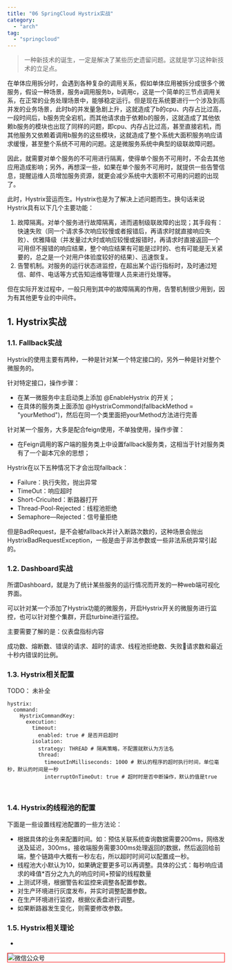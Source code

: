 ```yaml
---
title: "06 SpringCloud Hystrix实战"
category:
  - "arch"
tag:
  - "springcloud"
---
```



> 一种新技术的诞生，一定是解决了某些历史遗留问题。这就是学习这种新技术的立足点。

在单体应用拆分时，会遇到各种复杂的调用关系，假如单体应用被拆分成很多个微服务，假设一种场景，服务a调用服务b，b调用c，这是一个简单的三节点调用关系，在正常的业务处理场景中，能够稳定运行。但是现在系统要进行一个涉及到高并发的业务场景，此时b的并发量急剧上升，这就造成了b的cpu、内存占比过高，一段时间后，b服务完全宕机，而其他请求由于依赖b的服务，这就造成了其他依赖b服务的模块也出现了同样的问题，即cpu、内存占比过高，甚至直接宕机，而其他服务又依赖着调用b服务的这些模块，这就造成了整个系统大面积服务响应请求缓慢，甚至整个系统不可用的问题。这是微服务系统中典型的级联故障问题。

因此，就需要对单个服务的不可用进行隔离，使得单个服务不可用时，不会去其他应用造成影响；另外，再想深一些，如果在单个服务不可用时，就提供一些告警信息，提醒运维人员增加服务资源，就更会减少系统中大面积不可用的问题的出现了。

此时，Hystrix营运而生。Hystrix也是为了解决上述问题而生。换句话来说Hystrix具有以下几个主要功能：

1. 故障隔离。对单个服务进行故障隔离，进而遏制级联故障的出现；其手段有：快速失败（同一个请求多次响应较慢或者报错后，再请求时就直接响应失败）、优雅降级（并发量过大时或响应较慢或报错时，再请求时直接返回一个可用但不报错的响应结果，整个响应结果有可能是过时的、也有可能是无关紧要的，总之是一个对用户体验度较好的结果）、迅速恢复。
2. 告警机制。对服务的运行状态进监控，在超出某个运行指标时，及时通过短信、邮件、电话等方式告知运维等管理人员来进行处理等。

但在实际开发过程中，一般只用到其中的故障隔离的作用，告警机制很少用到，因为有其他更专业的中间件。

## 1. Hystrix实战

### 1.1. Fallback实战

Hystrix的使用主要有两种，一种是针对某一个特定接口的，另外一种是针对整个微服务的。

针对特定接口，操作步骤：

- 在某一微服务中主启动类上添加 @EnableHystrix 的开关；
- 在具体的服务类上面添加 @HystrixCommond(fallbackMethod = "yourMethod")，然后在同一个类里面把yourMethod方法进行完善

针对某一个服务，大多是配合feign使用，不单独使用，操作步骤：

- 在Feign调用的客户端的服务类上中设置fallback服务类，这相当于针对服务类有了一个副本冗余的思想；

Hystrix在以下五种情况下才会出现fallback：

- Failure：执行失败，抛出异常
- TimeOut：响应超时
- Short-Cricuited：断路器打开
- Thread-Pool-Rejected：线程池拒绝
- Semaphore—Rejected：信号量拒绝

但是BadRequest，是不会被fallback并计入断路次数的，这种场景会抛出HystrixBadRequestException，一般是由于非法参数或一些非法系统异常引起的。

### 1.2. Dashboard实战

所谓Dashboard，就是为了统计某些服务的运行情况而开发的一种web端可视化界面。

可以针对某一个添加了Hystrix功能的微服务，开启Hystrix开关的微服务进行监控，也可以针对整个集群，开启turbine进行监控。

主要需要了解的是：仪表盘指标内容

成功数、熔断数、错误的请求、超时的请求、线程池拒绝数、失败请求数和最近十秒内错误的比例。

### 1.3. Hystrix相关配置

TODO： 未补全

```
hystrix:
  command:
    HystrixCommandKey:
      execution:
        timeout:
          enabled: true # 是否开启超时
        isolation:
          strategy: THREAD # 隔离策略，不配置就默认为方法名
          thread:
            timeoutInMilliseconds: 1000 # 默认的程序的超时执行时间，单位毫秒，默认的时间是一秒
            interruptOnTimeOut: true # 超时时是否中断操作，默认的值是true



```

### 1.4. Hystrix的线程池的配置

下面是一些设置线程池配置的一些方法论：

- 根据具体的业务来配置时间。如：预估关联系统查询数据需要200ms，网络发送及延迟，300ms，接收端服务需要300ms处理返回的数据，然后返回给前端，整个链路中大概有一秒左右，所以超时时间可以配置成一秒。
- 线程池大小默认为10，如果确定要更多可以再调整。具体的公式：每秒响应请求的峰值*百分之九九的响应时间+预留的线程数量
- 上测试环境，根据警告和监控来调整各配置参数。
- 对生产环境进行灰度发布，并实时调整配置参数。
- 在生产环境进行监控，根据仪表盘进行调整。
- 如果断路器发生变化，则需要修改参数。



### 1.5. Hystrix相关理论






















-
<img style="border:1px red solid; display:block; margin:0 auto;" :src="$withBase('/qrcode.jpg')" alt="微信公众号" />

